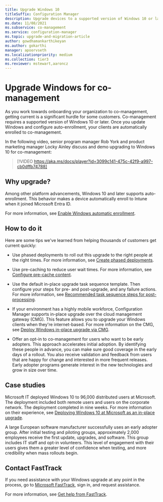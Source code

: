 ```yaml
---
title: Upgrade Windows 10
titleSuffix: Configuration Manager
description: Upgrade devices to a supported version of Windows 10 or later, which is required for co-management.
ms.date: 11/08/2021
ms.subservice: co-management
ms.service: configuration-manager
ms.topic: upgrade-and-migration-article
author: gowdhamankarthikeyan
ms.author: gokarthi
manager: apoorvseth
ms.localizationpriority: medium
ms.collection: tier3
ms.reviewer: mstewart,aaroncz 
---
```


# Upgrade Windows for co-management

As you work towards onboarding your organization to co-management, getting current is a significant hurdle for some customers. Co-management requires a supported version of Windows 10 or later. Once you update Windows and configure auto-enrollment, your clients are automatically enrolled to co-management.

In the following video, senior program manager Rob York and product marketing manager Locky Ainley discuss and demo upgrading to Windows 10 for co-management:

> [!VIDEO https://aka.ms/docs/player?id=3099c141-475c-42f9-a997-cb0dffb74788]

## Why upgrade?

Among other platform advancements, Windows 10 and later supports auto-enrollment. This behavior makes a device automatically enroll to Intune when it joined Microsoft Entra ID.

For more information, see [Enable Windows automatic enrollment](../../intune/enrollment/windows-enroll.md#enable-windows-automatic-enrollment).

## How to do it

Here are some tips we've learned from helping thousands of customers get current quickly:

- Use phased deployments to roll out this upgrade to the right people at the right times. For more information, see [Create phased deployments](../osd/deploy-use/create-phased-deployment-for-task-sequence.md).

- Use pre-caching to reduce user wait times. For more information, see [Configure pre-cache content](../osd/deploy-use/configure-precache-content.md).

- Use the default in-place upgrade task sequence template. Then configure your steps for pre- and post-upgrade, and any failure actions. For more information, see [Recommended task sequence steps for post-processing](../osd/understand/in-place-upgrade-recommendations.md#post-processing).

- If your environment has a highly mobile workforce, Configuration Manager supports in-place upgrade over the cloud management gateway (CMG). This feature allows you to upgrade your Windows clients when they're internet-based. For more information on the CMG, see [Deploy Windows in-place upgrade via CMG](../osd/deploy-use/deploy-task-sequence-over-internet.md#deploy-windows-in-place-upgrade-via-cmg).

- Offer an opt-in to co-management for users who want to be early adopters. This approach accelerates initial adoption. By identifying these people in advance, you can make sure good coverage in the early days of a rollout. You also receive validation and feedback from users that are happy for change and interested in more frequent releases. Early adopter programs generate interest in the new technologies and grow in size over time.

## Case studies

Microsoft IT deployed Windows 10 to 96,000 distributed users at Microsoft. The deployment included both remote users and users on the corporate network. The deployment completed in nine weeks. For more information on their experience, see [Deploying Windows 10 at Microsoft as an in-place upgrade](https://www.microsoft.com/insidetrack/deploying-windows-10-at-microsoft-as-an-in-place-upgrade).

A large European software manufacturer successfully uses an early adopter group. After initial testing and piloting groups, approximately 2,000 employees receive the first update, upgrades, and software. This group includes IT staff and opt-in volunteers. This level of engagement with their users gives them a greater level of confidence when testing, and more credibility when mass rollouts begin.

## Contact FastTrack

If you need assistance with your Windows upgrade at any point in the process, go to [Microsoft FastTrack](https://microsoft.com/fasttrack/), sign in, and request assistance.

For more information, see [Get help from FastTrack](quickstart-fasttrack.md).
